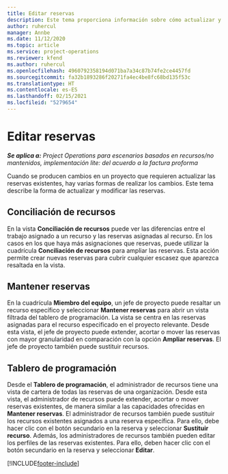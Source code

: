 ```yaml
---
title: Editar reservas
description: Este tema proporciona información sobre cómo actualizar y modificar las reservas.
author: ruhercul
manager: Annbe
ms.date: 11/12/2020
ms.topic: article
ms.service: project-operations
ms.reviewer: kfend
ms.author: ruhercul
ms.openlocfilehash: 4960792358194d071ba7a34c87b74fe2ce4457fd
ms.sourcegitcommit: fa32b1893286f20271fa4ec4be8fc68bd135f53c
ms.translationtype: HT
ms.contentlocale: es-ES
ms.lasthandoff: 02/15/2021
ms.locfileid: "5279654"
---
```

# <a name="edit-bookings"></a>Editar reservas

_**Se aplica a:** Project Operations para escenarios basados en recursos/no mantenidos, implementación lite: del acuerdo a la factura proforma_


Cuando se producen cambios en un proyecto que requieren actualizar las reservas existentes, hay varias formas de realizar los cambios. Este tema describe la forma de actualizar y modificar las reservas.

## <a name="resource-reconciliation"></a>Conciliación de recursos

En la vista **Conciliación de recursos** puede ver las diferencias entre el trabajo asignado a un recurso y las reservas asignadas al recurso. En los casos en los que haya más asignaciones que reservas, puede utilizar la cuadrícula **Conciliación de recursos** para ampliar las reservas. Esta acción permite crear nuevas reservas para cubrir cualquier escasez que aparezca resaltada en la vista.

## <a name="maintain-bookings"></a>Mantener reservas

En la cuadrícula **Miembro del equipo**, un jefe de proyecto puede resaltar un recurso específico y seleccionar **Mantener reservas** para abrir un vista filtrada del tablero de programación. La vista se centra en las reservas asignadas para el recurso especificado en el proyecto relevante. Desde esta vista, el jefe de proyecto puede extender, acortar o mover las reservas con mayor granularidad en comparación con la opción **Ampliar reservas**. El jefe de proyecto también puede sustituir recursos.

## <a name="schedule-board"></a>Tablero de programación

Desde el **Tablero de programación**, el administrador de recursos tiene una vista de cartera de todas las reservas de una organización. Desde esta vista, el administrador de recursos puede extender, acortar o mover reservas existentes, de manera similar a las capacidades ofrecidas en **Mantener reservas**. El administrador de recursos también puede sustituir los recursos existentes asignados a una reserva específica. Para ello, debe hacer clic con el botón secundario en la reserva y seleccionar **Sustituir recurso**. Además, los administradores de recursos también pueden editar los perfiles de las reservas existentes. Para ello, deben hacer clic con el botón secundario en la reserva y seleccionar **Editar**.


[!INCLUDE[footer-include](../includes/footer-banner.md)]